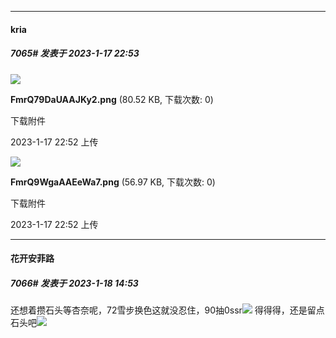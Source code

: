 

*****

####  kria  
##### 7065#       发表于 2023-1-17 22:53

<img src="https://img.saraba1st.com/forum/202301/17/225209vtrooursron0osty.png" referrerpolicy="no-referrer">

<strong>FmrQ79DaUAAJKy2.png</strong> (80.52 KB, 下载次数: 0)

下载附件

2023-1-17 22:52 上传

<img src="https://img.saraba1st.com/forum/202301/17/225243azgjpgdj000e29u2.png" referrerpolicy="no-referrer">

<strong>FmrQ9WgaAAEeWa7.png</strong> (56.97 KB, 下载次数: 0)

下载附件

2023-1-17 22:52 上传



*****

####  花开安菲路  
##### 7066#       发表于 2023-1-18 14:53

还想着攒石头等杏奈呢，72雪步换色这就没忍住，90抽0ssr<img src="https://static.saraba1st.com/image/smiley/face2017/240.png" referrerpolicy="no-referrer">
得得得，还是留点石头吧<img src="https://static.saraba1st.com/image/smiley/face2017/017.png" referrerpolicy="no-referrer">

